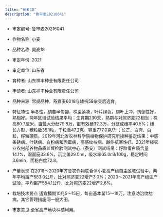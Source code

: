 ```yaml
---
title: "昊麦18"
description: "鲁审麦20216041"
---
```

* 审定编号:  鲁审麦20216041

*  作物名称:  小麦

*  品种名称:  昊麦18

*  审定年份:  2021

*  审定单位:  山东省

* 育种者:  山东祥丰种业有限责任公司

*  申请者:  山东祥丰种业有限责任公司

*  品种来源:  常规品种，系嘉麦6018与矮抗58杂交后选育。

*  特征特性
半冬性，幼苗半匍匐，株型紧凑，叶片绿色，旗叶上冲，抗倒性好，熟相好。两年区域试验结果平均：生育期230天，熟期与对照济麦22相当；株高80.7厘米，亩最大分蘖79.8万，亩有效穗32.3万，分蘖成穗率40.5%；穗长方形，穗粒数35.1粒，千粒重47.2克，容重777.0克/升；长芒、白壳、白粒，籽粒硬质。2019年河北省农林科学院植物保护研究所接种鉴定结果：中感条锈病、叶锈病、白粉病和赤霉病，高感纹枯病。越冬抗寒性好。2021年经农业农村部谷物品质监督检验测试中心（泰安）测试结果：籽粒蛋白质含量14.1%，湿面筋33.6%，沉淀值29.0ml，吸水率65.0ml/100g，稳定时间3.6min，面粉白度72.8。

*  产量表现
在2018～2020年齐鲁农作物联合体小麦高产组自主区域试验中，两年平均亩产583.0公斤，比对照济麦22增产3.0%；2020～2021年高产组生产试验，平均亩产554.1公斤，比对照济麦22增产2.6%。

*  栽培技术要点
适宜播期10月5～15日，每亩基本苗15～18万。注意防治纹枯病。其它管理措施同一般大田。

*  审定意见
全省高产地块种植利用。
